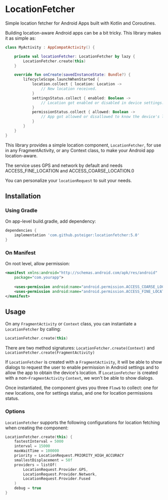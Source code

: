 # LocationFetcher

Simple location fetcher for Android Apps built with Kotlin and Coroutines.

Building location-aware Android apps can be a bit tricky. This library makes it as simple as:

```kotlin
class MyActivity : AppCompatActivity() {

    private val locationFetcher: LocationFetcher by lazy {
        LocationFetcher.create(this)
    }

    override fun onCreate(savedInstanceState: Bundle?) {
        lifecycleScope.launchWhenStarted {
            location.collect { location: Location ->
                // New location received.
            }
            settingsStatus.collect { enabled: Boolean ->
                // Location got enabled or disabled in device settings.
            }
            permissionStatus.collect { allowed: Boolean ->
                // App got allowed or disallowed to know the device's location.
            }
        }
    }
}
```

This library provides a simple location component, `LocationFetcher`, for use in any FragmentActivity, or any Context class, to make your Android app location-aware.

The service uses GPS and network by default and needs ACCESS_FINE_LOCATION and ACCESS_COARSE_LOCATION.0

You can personalize your `locationRequest` to suit your needs.


## Installation

### Using Gradle

On app-level build.gradle, add dependency:

```groovy
dependencies {
    implementation 'com.github.psteiger:locationfetcher:5.0'
}
```

### On Manifest

On root level, allow permission:

```xml
<manifest xmlns:android="http://schemas.android.com/apk/res/android"
    package="com.yourapp">
    
    <uses-permission android:name="android.permission.ACCESS_COARSE_LOCATION" />
    <uses-permission android:name="android.permission.ACCESS_FINE_LOCATION" />
</manifest>
```

## Usage

On any `FragmentActivity` or `Context` class, you can instantiate a `LocationFetcher` by calling:

```kotlin
LocationFetcher.create(this)
```

There are two method signatures: `LocationFetcher.create(Context)` and `LocationFetcher.create(FragmentActivity)`

If `LocationFetcher` is created with a `FragmentActivity`, it will be able to show dialogs to request the user to enable permission in Android settings and to allow the app to obtain the device's location. If `LocationFetcher` is created with a non-`FragmentActivity` `Context`, we won't be able to show dialogs.

Once instantiated, the component gives you three `Flow`s to collect: one for new locations, one for settings status, and one for location permissions status.

### Options

`LocationFetcher` supports the following configurations for location fetching when creating the component:

```kotlin
LocationFetcher.create(this) {
    fastestInterval = 5000
    interval = 15000
    maxWaitTime = 100000
    priority = LocationRequest.PRIORITY_HIGH_ACCURACY
    smallestDisplacement = 50f
    providers = listOf(
        LocationRequest.Provider.GPS,
        LocationRequest.Provider.Network, 
        LocationRequest.Provider.Fused
    )
    debug = true
}
```
